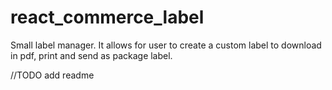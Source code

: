 # react_commerce_label
Small label manager. It allows for user to create a custom label to download in pdf, print and send as package label.

//TODO
add readme
